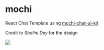 # mochi
React Chat Template using [mochi-chat-ui-kit](https://www.sketchappsources.com/free-source/2893-mochi-chat-ui-kit-app-sketch-freebie-resource.html)

Credit to *Shalini Dey* for the design

![](https://www.sketchappsources.com/resources/source-image/mochi-chat-ui.png)
